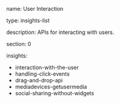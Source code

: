 name: User Interaction

type: insights-list

description: APIs for interacting with users.

section: 0

insights:
  - interaction-with-the-user
  - handling-click-events
  - drag-and-drop-api
  - mediadevices-getusermedia
  - social-sharing-without-widgets

